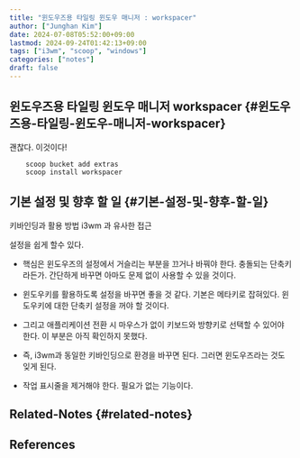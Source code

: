 ```yaml
---
title: "윈도우즈용 타일링 윈도우 매니저 : workspacer"
author: ["Junghan Kim"]
date: 2024-07-08T05:52:00+09:00
lastmod: 2024-09-24T01:42:13+09:00
tags: ["i3wm", "scoop", "windows"]
categories: ["notes"]
draft: false
---
```


## 윈도우즈용 타일링 윈도우 매니저 workspacer {#윈도우즈용-타일링-윈도우-매니저-workspacer}

괜찮다. 이것이다!

```text
    scoop bucket add extras
    scoop install workspacer
```


## 기본 설정 및 향후 할 일 {#기본-설정-및-향후-할-일}

키바인딩과 활용 방법 i3wm 과 유사한 접근

설정을 쉽게 할수 있다.

-   핵심은 윈도우즈의 설정에서 거슬리는 부분을 끄거나 바꿔야 한다. 충돌되는 단축키라든가. 간단하게 바꾸면 아마도 문제 없이 사용할 수 있을 것이다.

-   윈도우키를 활용하도록 설정을 바꾸면 좋을 것 같다. 기본은 메타키로 잡혀있다. 윈도우키에 대한 단축키 설정을 꺼야 할 것이다.

-   그리고 애플리케이션 전환 시 마우스가 없이 키보드와 방향키로 선택할 수 있어야 한다. 이 부분은 아직 확인하지 못했다.

-   즉, i3wm과 동일한 키바인딩으로 환경을 바꾸면 된다. 그러면 윈도우즈라는 것도 잊게 된다.

-   작업 표시줄을 제거해야 한다. 필요가 없는 기능이다.


## Related-Notes {#related-notes}

## References

<style>.csl-entry{text-indent: -1.5em; margin-left: 1.5em;}</style><div class="csl-bib-body">
</div>
